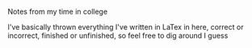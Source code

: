 Notes from my time in college

I've basically thrown everything I've written in LaTex in here, correct or incorrect, finished or unfinished, so feel free to dig around I guess
